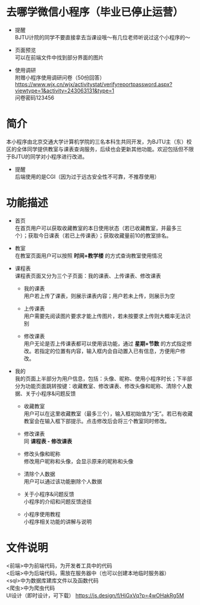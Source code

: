 # 去哪学微信小程序（毕业已停止运营）
- 提醒  
BJTU计院的同学不要直接拿去当课设哦～有几位老师听说过这个小程序的～

- 页面预览  
可以在前端文件中找到部分界面的图片

- 使用调研  
附赠小程序使用调研问卷（50份回答）https://www.wjx.cn/wjx/activitystat/verifyreportpassword.aspx?viewtype=1&activity=243063131&type=1  
问卷密码123456


# 简介
本小程序由北京交通大学计算机学院的三名本科生共同开发，为BJTU主（东）校区的全体同学提供教室与课表查询服务，后续也会更新其他功能。欢迎包括但不限于BJTU的同学对小程序进行改进。  
- 提醒  
后端使用的是CGI（因为过于远古安全性不可靠，不推荐使用）

# 功能描述

- 首页  
在首页用户可以获取收藏教室的本日使用状态（若已收藏教室，并最多三个）；获取今日课表（若已上传课表）；获取收藏量前10的教室排名。

- 教室  
在教室页面用户可以按照 **时间+教学楼** 的方式查询教室使用情况

- 课程表  
课程表页面又分为三个子页面：我的课表、上传课表、修改课表
  - 我的课表  
  用户若上传了课表，则展示课表内容；用户若未上传，则展示为空

  - 上传课表  
  用户需要先阅读图片要求才能上传图片，若未按要求上传则大概率无法识别

  - 修改课表  
  用户无论是否上传课表都可以使用该功能，通过 **星期+节数** 的方式指定修改。若指定的位置有内容，输入框内会自动置入已有信息，方便用户修改。

- 我的  
我的页面上半部分为用户信息，包括：头像、昵称、使用小程序时长；下半部分为功能页面跳转按键：收藏教室、修改课表、修改头像和昵称、清除个人数据、关于小程序&问题反馈
  - 收藏教室  
  用户可以在这里收藏教室（最多三个），输入框初始值为“无”。若已有收藏教室会在输入框下部提示。点击修改后会将三个教室同时修改。

  - 修改课表  
  同 **课程表 - 修改课表**

  - 修改头像和昵称  
  修改用户昵称和头像，会显示原来的昵称和头像

  - 清除个人数据  
  用户可以通过该功能删除个人数据

  - 关于小程序&问题反馈  
  小程序的介绍和问题反馈途径

  - 小程序使用教程  
  小程序相关功能的讲解与说明

# 文件说明
\<前端\>中为前端代码，为开发者工具中的代码  
\<后端\>中为后端代码，需放在服务器中（也可以创建本地临时服务器）  
\<sql\>中为数据库建库文件以及函数代码  
\<爬虫\>中为爬虫代码  
UI设计（即时设计，可下载）
https://js.design/f/HiGxVq?p=4wOHakRg5M
